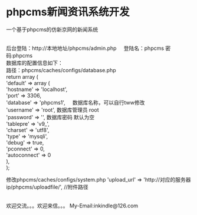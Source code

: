 # phpcms新闻资讯系统开发
一个基于phpcms的仿新京网的新闻系统

<br/>后台登陆：http://本地地址/phpcms/admin.php     登陆名：phpcms  密码:phpcms
<br/>数据库的配置信息如下：
<br/>路径：phpcms/caches/configs/database.php
<br/>return array (
<br/>	'default' => array (
<br/>		'hostname' => 'localhost',
<br/>		'port' => 3306,
<br/>		'database' => 'phpcms1',      数据库名称，可以自行tww修改
<br/>		'username' => 'root',         数据库管理员 root
<br/>		'password' => '',             数据库密码 默认为空
<br/>		'tablepre' => 'v9_',
<br/>		'charset' => 'utf8',
<br/>		'type' => 'mysqli',
<br/>		'debug' => true,
<br/>		'pconnect' => 0,
<br/>		'autoconnect' => 0
<br/>		),
<br/>);

修改phpcms/caches/configs/system.php
'upload_url' => 'http://对应的服务器ip/phpcms/uploadfile/', //附件路径

<br/>
欢迎交流。。。欢迎来信。。。
My-Email:inkindle@126.com
